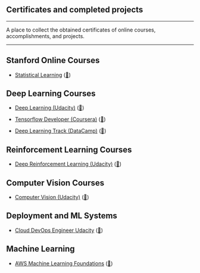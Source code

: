 ## Certificates and completed projects

---

A place to collect the obtained certificates of online courses, accomplishments, and projects. 

______
## Stanford Online Courses  

- [Statistical Learning](https://www.edx.org/course/statistical-learning) ([📜](https://courses.edx.org/certificates/2a53aa41a4a74acdbaeac6331e9e11ac))

## Deep Learning Courses

- [Deep Learning (Udacity)](https://www.udacity.com/course/deep-learning-nanodegree--nd101) ([📜](https://graduation.udacity.com/confirm/6EJKU62G))

- [Tensorflow Developer (Coursera)](https://www.coursera.org/professional-certificates/tensorflow-in-practice) ([📜](https://coursera.org/share/2afa85bbb2f03516bd95ef8479446e1e))

- [Deep Learning Track (DataCamp)](https://app.datacamp.com/learn/skill-tracks/deep-learning-in-python) ([📜](https://www.datacamp.com/statement-of-accomplishment/track/0f1d4807ffd7d5902f9dde55198fa018be0c6305)) 

## Reinforcement Learning Courses

- [Deep Reinforcement Learning (Udacity)](https://www.udacity.com/course/deep-reinforcement-learning-nanodegree--nd893) ([📜](https://graduation.udacity.com/confirm/94GUPQ5F))

## Computer Vision Courses

- [Computer Vision (Udacity)](https://www.udacity.com/course/computer-vision-nanodegree--nd891) ([📜](https://graduation.udacity.com/confirm/DVEJCJ2F))

## Deployment and ML Systems 

- [Cloud DevOps Engineer Udacity](https://www.udacity.com/course/cloud-dev-ops-nanodegree--nd9991) ([📜](https://graduation.udacity.com/confirm/9KEALLXK))

## Machine Learning 

- [AWS Machine Learning Foundations]() ([📜](https://confirm.udacity.com/6ZCAPJWP))


